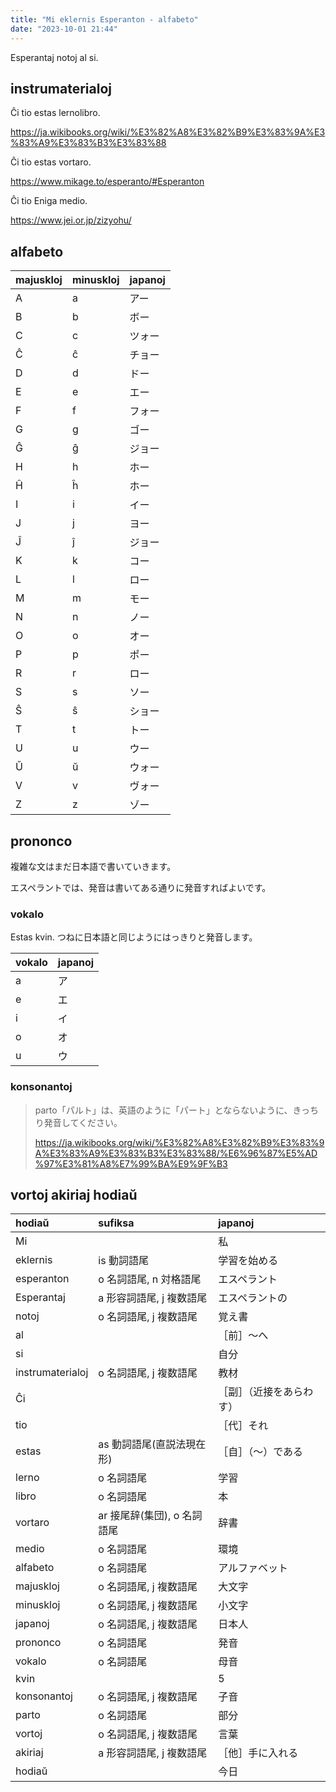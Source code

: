 ```yaml
---
title: "Mi eklernis Esperanton - alfabeto"
date: "2023-10-01 21:44"
---
```


Esperantaj notoj al si.

## instrumaterialoj

Ĉi tio estas lernolibro.

https://ja.wikibooks.org/wiki/%E3%82%A8%E3%82%B9%E3%83%9A%E3%83%A9%E3%83%B3%E3%83%88

Ĉi tio estas vortaro.

https://www.mikage.to/esperanto/#Esperanton

Ĉi tio Eniga medio.

https://www.jei.or.jp/zizyohu/

## alfabeto

| majuskloj | minuskloj | japanoj |
| --------- | --------- | ------- |
| A         | a         | アー    |
| B         | b         | ボー    |
| C         | c         | ツォー  |
| Ĉ         | ĉ         | チョー  |
| D         | d         | ドー    |
| E         | e         | エー    |
| F         | f         | フォー  |
| G         | g         | ゴー    |
| Ĝ         | ĝ         | ジョー  |
| H         | h         | ホー    |
| Ĥ         | ĥ         | ホー    |
| I         | i         | イー    |
| J         | j         | ヨー    |
| Ĵ         | ĵ         | ジョー  |
| K         | k         | コー    |
| L         | l         | ロー    |
| M         | m         | モー    |
| N         | n         | ノー    |
| O         | o         | オー    |
| P         | p         | ポー    |
| R         | r         | ロー    |
| S         | s         | ソー    |
| Ŝ         | ŝ         | ショー  |
| T         | t         | トー    |
| U         | u         | ウー    |
| Ŭ         | ŭ         | ウォー  |
| V         | v         | ヴォー  |
| Z         | z         | ゾー    |

## prononco

複雑な文はまだ日本語で書いていきます。

エスペラントでは、発音は書いてある通りに発音すればよいです。

### vokalo

Estas kvin. つねに日本語と同じようにはっきりと発音します。

| vokalo | japanoj |
| ------ | ------- |
| a      | ア      |
| e      | エ      |
| i      | イ      |
| o      | オ      |
| u      | ウ      |

### konsonantoj

> parto「パルト」は、英語のように「パート」とならないように、きっちり発音してください。
>
> https://ja.wikibooks.org/wiki/%E3%82%A8%E3%82%B9%E3%83%9A%E3%83%A9%E3%83%B3%E3%83%88/%E6%96%87%E5%AD%97%E3%81%A8%E7%99%BA%E9%9F%B3

## vortoj akiriaj hodiaŭ

| hodiaŭ           | sufiksa                     | japanoj                  |
| :--------------- | :-------------------------- | :----------------------- |
| Mi               |                             | 私                       |
| eklernis         | is 動詞語尾                 | 学習を始める             |
| esperanton       | o 名詞語尾, n 対格語尾      | エスペラント             |
| Esperantaj       | a 形容詞語尾, j 複数語尾    | エスペラントの           |
| notoj            | o 名詞語尾, j 複数語尾      | 覚え書                   |
| al               |                             | ［前］～へ               |
| si               |                             | 自分                     |
| instrumaterialoj | o 名詞語尾, j 複数語尾      | 教材                     |
| Ĉi               |                             | ［副］（近接をあらわす） |
| tio              |                             | ［代］それ               |
| estas            | as 動詞語尾(直説法現在形)   | ［自］（～）である       |
| lerno            | o 名詞語尾                  | 学習                     |
| libro            | o 名詞語尾                  | 本                       |
| vortaro          | ar 接尾辞(集団), o 名詞語尾 | 辞書                     |
| medio            | o 名詞語尾                  | 環境                     |
| alfabeto         | o 名詞語尾                  | アルファベット           |
| majuskloj        | o 名詞語尾, j 複数語尾      | 大文字                   |
| minuskloj        | o 名詞語尾, j 複数語尾      | 小文字                   |
| japanoj          | o 名詞語尾, j 複数語尾      | 日本人                   |
| prononco         | o 名詞語尾                  | 発音                     |
| vokalo           | o 名詞語尾                  | 母音                     |
| kvin             |                             | 5                        |
| konsonantoj      | o 名詞語尾, j 複数語尾      | 子音                     |
| parto            | o 名詞語尾                  | 部分                     |
| vortoj           | o 名詞語尾, j 複数語尾      | 言葉                     |
| akiriaj          | a 形容詞語尾, j 複数語尾    | ［他］手に入れる         |
| hodiaŭ           |                             | 今日                     |
